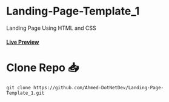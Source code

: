# Landing-Page-Template_1
Landing Page Using HTML and CSS

####  [Live Preview](https://ahmed-dotnetdev.github.io/Landing-Page/)

# Clone Repo 📥
    git clone https://github.com/Ahmed-DotNetDev/Landing-Page-Template_1.git
 
